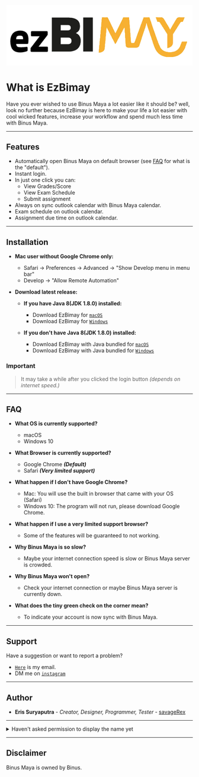 ![](ezBimay.png)

# What is EzBimay
Have you ever wished to use Binus Maya a lot easier like it should be? well, look no further because EzBimay is here to 
make your life a lot easier with cool wicked features, increase your workflow and spend much less time with Binus Maya.

---

## Features
- Automatically open Binus Maya on default browser (see [FAQ](#faq) for what is the "default").
- Instant login.
- In just one click you can:
   - View Grades/Score
   - View Exam Schedule
   - Submit assignment
- Always on sync outlook calendar with Binus Maya calendar.
- Exam schedule on outlook calendar.
- Assignment due time on outlook calendar.

---

## Installation

- **Mac user without Google Chrome only:**
   - Safari -> Preferences -> Advanced -> "Show Develop menu in menu bar"
   - Develop -> "Allow Remote Automation"
   
- **Download latest release:**

   - **If you have Java 8(JDK 1.8.0) installed:** 
      - Download EzBimay for <a href="https://github.com/savageRex/EzBimay/releases/latest/download/EzBimay_macos-x64.dmg" target="_blank">`macOS`</a>
      - Download EzBimay for <a href="https://github.com/savageRex/EzBimay/releases/latest/download/EzBimay_windows-x64.zip" target="_blank">`Windows`</a>
      
   - **If you don't have Java 8(JDK 1.8.0) installed:**
      - Download EzBimay with Java bundled for <a href="https://github.com/savageRex/EzBimay/releases/latest/download/EzBimay_with_jre_macos-x64.dmg" target="_blank">`macOS`</a>
      - Download EzBimay with Java bundled for <a href="https://github.com/savageRex/EzBimay/releases/latest/download/EzBimay_with_jre_windows-x64.zip" target="_blank">`Windows`</a>

### Important
> It may take a while after you clicked the login button *(depends on internet speed.)*

---

## FAQ

- **What OS is currently supported?**
    - macOS
    - Windows 10
    
- **What Browser is currently supported?**
    - Google Chrome ***(Default)***
    - Safari ***(Very limited support)***
    
- **What happen if I don't have Google Chrome?**
   - Mac: You will use the built in browser that came with your OS (Safari)
   - Windows 10: The program will not run, please download Google Chrome.
    
- **What happen if I use a very limited support browser?**
   - Some of the features will be guaranteed to not working.

- **Why Binus Maya is so slow?**
   - Maybe your internet connection speed is slow or Binus Maya server is crowded.
   
- **Why Binus Maya won't open?**
   - Check your internet connection or maybe Binus Maya server is currently down.
   
- **What does the tiny green check on the corner mean?**
   - To indicate your account is now sync with Binus Maya.
---

## Support

Have a suggestion or want to report a problem?

- <a href="mailto:eris77cool@gmail.com" target="_blank">`Here`</a> is my email.
- DM me on <a href="http://instagram.com/eris.ky" target="_blank">`instagram`</a>

---

## Author
* **Eris Suryaputra** - *Creator, Designer, Programmer, Tester* - [savageRex](https://github.com/savageRex)

---

<details><summary>Haven't asked permission to display the name yet</summary>
<p>
   
## Credits
* **Marcell Septianto** - *Beta Tester, Debugger* - [Marcell](https://github.com/marcell)

</p>
</details>

---

## Disclaimer
Binus Maya is owned by Binus.
